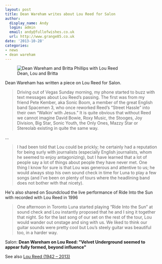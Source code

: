 ```yaml
---
layout: post
title: Dean Wareham writes about Lou Reed for Salon
author:
  display_name: Andy
  login: admin
  email: andy@fullofwishes.co.uk
  url: http://www.grange85.co.uk
date: '2013-10-28'
categories:
- news
- dean wareham
---
```

<p><figure class="caption aligncenter"><img src="https://media.fullofwishes.co.uk/00-misc/pictures/dean-lou-and-britta.jpg" alt="Dean Wareham and Britta Phillips with Lou Reed" class /><figcaption class="caption-text"> Dean, Lou and Britta</figcaption></figure>
Dean Wareham has written a piece on Lou Reed for Salon.<br />
<blockquote>
Driving out of Vegas Sunday morning, my phone started to buzz with text messages about Lou Reed’s passing. The first was from my friend Pete Kember, aka Sonic Boom, a member of the great English band Spacemen 3, who once reworked Reed’s “Street Hassle” into their own “Walkin’ with Jesus.” It is quite obvious that without Reed we cannot imagine David Bowie, Roxy Music, the Stooges, Joy Division, Big Star, Sonic Youth, the Only Ones, Mazzy Star or Stereolab existing in quite the same way.</p></blockquote>
<p>&hellip;<br />
<blockquote>I had been told that Lou could be prickly; he certainly had a reputation for being surly with journalists (especially English journalists, whom he seemed to enjoy antagonizing), but I have learned that a lot of people say a lot of things about people they have never met. One thing I know for sure is that Lou was generous and attentive to us; he would always stop his own sound check in time for Luna to play a few songs (and I’ve been on plenty of tours where the headlining band does not bother with that nicety).</p></blockquote>
<p>He's also shared on Soundcloud the live performance of Ride Into the Sun with recorded with Lou Reed in 1996<br />
<blockquote>One afternoon in Toronto Luna started playing “Ride Into the Sun” at sound check and Lou instantly proposed that he and I sing it together that night. So for the last song of our set on the rest of the tour, Lou would wander out onstage and sing with us. We liked to think our guitar sounds were pretty cool but Lou’s steely guitar was beautiful too, in a harder way.</p></blockquote>
<p>Salon: <strong>Dean Wareham on Lou Reed: "Velvet Underground seemed to appear fully formed, beyond influence"</strong></p>
<p>See also <a href="/2013/10/28/lou-reed-1942-2013/" title="Lou Reed (1942 – 2013)">Lou Reed (1942 – 2013)</a></p>
